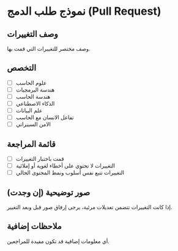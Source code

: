 # نموذج طلب الدمج (Pull Request)

## وصف التغييرات
وصف مختصر للتغييرات التي قمت بها.

## التخصص
- [ ] علوم الحاسب
- [ ] هندسة البرمجيات
- [ ] هندسة الحاسب
- [ ] الذكاء الاصطناعي
- [ ] علم البيانات
- [ ] تفاعل الانسان مع الحاسب
- [ ] الامن السيبراني

## قائمة المراجعة
- [ ] قمت باختبار التغييرات
- [ ] التغييرات لا تحتوي على أخطاء لغوية أو إملائية
- [ ] التغييرات تتبع نفس أسلوب ونمط المحتوى الحالي

## صور توضيحية (إن وجدت)
إذا كانت التغييرات تتضمن تعديلات مرئية، يرجى إرفاق صور قبل وبعد التغيير.

## ملاحظات إضافية
أي معلومات إضافية قد تكون مفيدة للمراجعين.
